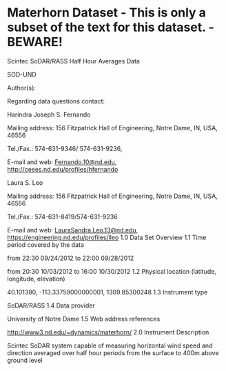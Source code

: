 # Materhorn Dataset - This is only a subset of the text for this dataset. - BEWARE!


Scintec SoDAR/RASS Half Hour Averages Data

SOD-UND

Author(s):
	

Regarding data questions contact:

Harindra Joseph S. Fernando

Mailing address: 156 Fitzpatrick Hall of Engineering, Notre Dame, IN, USA, 46556

Tel./Fax.: 574-631-9346/ 574-631-9236,

E-mail and web: Fernando.10@nd.edu, http://ceees.nd.edu/profiles/hfernando
	

Laura S. Leo

Mailing address: 156 Fitzpatrick Hall of Engineering, Notre Dame, IN, USA, 46556

Tel./Fax.: 574-631-8419/574-631-9236

E-mail and web: LauraSandra.Leo.13@nd.edu, https://engineering.nd.edu/profiles/lleo
1.0  Data Set Overview
1.1   Time period covered by the data

from 22:30 09/24/2012 to 22:00 09/28/2012

from 20:30 10/03/2012 to 16:00 10/30/2012
1.2   Physical location (latitude, longitude, elevation)

40.101380, -113.33759000000001, 1309.85300248
1.3   Instrument type

SoDAR/RASS
1.4   Data provider

University of Notre Dame
1.5   Web address references

http://www3.nd.edu/~dynamics/materhorn/
2.0  Instrument Description

Scintec SoDAR system capable of measuring horizontal wind speed and direction averaged over half hour periods from the surface to 400m above ground level

